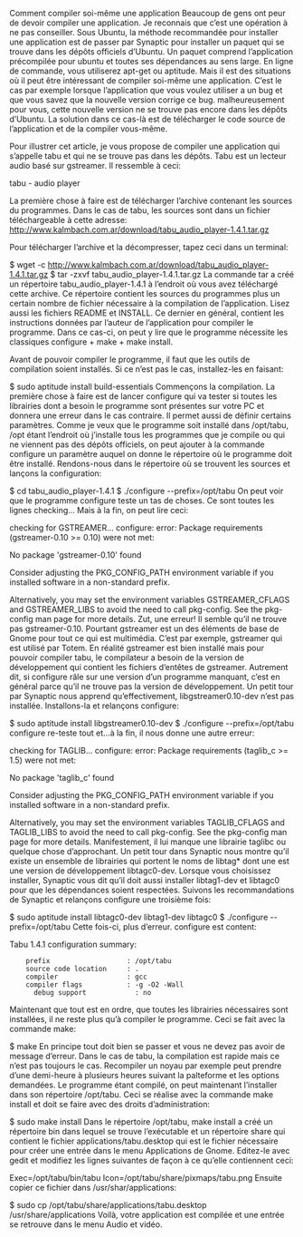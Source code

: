 Comment compiler soi-même une application
Beaucoup de gens ont peur de devoir compiler une application. Je reconnais que c’est une opération à ne pas conseiller. Sous Ubuntu, la méthode recommandée pour installer une application est de passer par Synaptic pour installer un paquet qui se trouve dans les dépôts officiels d’Ubuntu. Un paquet comprend l’application précompilée pour ubuntu et toutes ses dépendances au sens large. En ligne de commande, vous utiliserez apt-get ou aptitude.
Mais il est des situations où il peut être intéressant de compiler soi-même une application. C’est le cas par exemple lorsque l’application que vous voulez utiliser a un bug et que vous savez que la nouvelle version corrige ce bug. malheureusement pour vous, cette nouvelle version ne se trouve pas encore dans les dépôts d’Ubuntu. La solution dans ce cas-là est de télécharger le code source de l’application et de la compiler vous-même.

Pour illustrer cet article, je vous propose de compiler une application qui s’appelle tabu et qui ne se trouve pas dans les dépôts. Tabu est un lecteur audio basé sur gstreamer. Il ressemble à ceci:

tabu - audio player

La première chose à faire est de télécharger l’archive contenant les sources du programmes. Dans le cas de tabu, les sources sont dans un fichier téléchargeable à cette adresse:
http://www.kalmbach.com.ar/download/tabu_audio_player-1.4.1.tar.gz

Pour télécharger l’archive et la décompresser, tapez ceci dans un terminal:

$ wget -c http://www.kalmbach.com.ar/download/tabu_audio_player-1.4.1.tar.gz
$ tar -zxvf tabu_audio_player-1.4.1.tar.gz
La commande tar a créé un répertoire tabu_audio_player-1.4.1 à l’endroit où vous avez téléchargé cette archive. Ce répertoire contient les sources du programmes plus un certain nombre de fichier nécessaire à la compilation de l’application. Lisez aussi les fichiers README et INSTALL. Ce dernier en général, contient les instructions données par l’auteur de l’application pour compiler le programme. Dans ce cas-ci, on peut y lire que le programme nécessite les classiques configure + make + make install.

Avant de pouvoir compiler le programme, il faut que les outils de compilation soient installés. Si ce n’est pas le cas, installez-les en faisant:

$ sudo aptitude install build-essentials
Commençons la compilation. La première chose à faire est de lancer configure qui va tester si toutes les librairies dont a besoin le programme sont présentes sur votre PC et donnera une erreur dans le cas contraire. Il permet aussi de définir certains paramètres.
Comme je veux que le programme soit installé dans /opt/tabu, /opt étant l’endroit où j’installe tous les programmes que je compile ou qui ne viennent pas des dépôts officiels, on peut ajouter à la commande configure un paramètre auquel on donne le répertoire où le programme doit être installé.
Rendons-nous dans le répertoire où se trouvent les sources et lançons la configuration:

$ cd tabu_audio_player-1.4.1
$ ./configure --prefix=/opt/tabu
On peut voir que le programme configure teste un tas de choses. Ce sont toutes les lignes checking… Mais à la fin, on peut lire ceci:

checking for GSTREAMER... configure: error: Package requirements (gstreamer-0.10 >= 0.10) were not met:

No package 'gstreamer-0.10' found

Consider adjusting the PKG_CONFIG_PATH environment variable if you
installed software in a non-standard prefix.

Alternatively, you may set the environment variables GSTREAMER_CFLAGS
and GSTREAMER_LIBS to avoid the need to call pkg-config.
See the pkg-config man page for more details.
Zut, une erreur! Il semble qu’il ne trouve pas gstreamer-0.10. Pourtant gstreamer est un des éléments de base de Gnome pour tout ce qui est multimédia. C’est par exemple, gstreamer qui est utilisé par Totem.
En réalité gstreamer est bien installé mais pour pouvoir compiler tabu, le compilateur a besoin de la version de développement qui contient les fichiers d’entêtes de gstreamer. Autrement dit, si configure râle sur une version d’un programme manquant, c’est en général parce qu’il ne trouve pas la version de développement. Un petit tour par Synaptic nous apprend qu’effectivement, libgstreamer0.10-dev n’est pas installée. Installons-la et relançons configure:

$ sudo aptitude install libgstreamer0.10-dev
$ ./configure --prefix=/opt/tabu
configure re-teste tout et…à la fin, il nous donne une autre erreur:

checking for TAGLIB... configure: error: Package requirements (taglib_c >= 1.5) were not met:

No package 'taglib_c' found

Consider adjusting the PKG_CONFIG_PATH environment variable if you
installed software in a non-standard prefix.

Alternatively, you may set the environment variables TAGLIB_CFLAGS
and TAGLIB_LIBS to avoid the need to call pkg-config.
See the pkg-config man page for more details.
Manifestement, il lui manque une librairie taglibc ou quelque chose d’approchant. Un petit tour dans Synaptic nous montre qu’il existe un ensemble de librairies qui portent le noms de libtag* dont une est une version de développement libtagc0-dev. Lorsque vous choisissez installer, Synaptic vous dit qu’il doit aussi installer libtag1-dev et libtagc0 pour que les dépendances soient respectées. Suivons les recommandations de Synaptic et relançons configure une troisième fois:

$ sudo aptitude install libtagc0-dev libtag1-dev libtagc0
$ ./configure --prefix=/opt/tabu
Cette fois-ci, plus d’erreur. configure est content:

Tabu 1.4.1 configuration summary:

        prefix                   : /opt/tabu
        source code location     : .
        compiler                 : gcc
        compiler flags           : -g -O2 -Wall
	      debug support            : no
Maintenant que tout est en ordre, que toutes les librairies nécessaires sont installées, il ne reste plus qu’à compiler le programme. Ceci se fait avec la commande make:

$ make
En principe tout doit bien se passer et vous ne devez pas avoir de message d’erreur. Dans le cas de tabu, la compilation est rapide mais ce n’est pas toujours le cas. Recompiler un noyau par exemple peut prendre d’une demi-heure à plusieurs heures suivant la palteforme et les options demandées.
Le programme étant compilé, on peut maintenant l’installer dans son répertoire /opt/tabu. Ceci se réalise avec la commande make install et doit se faire avec des droits d’administration:

$ sudo make install
Dans le répertoire /opt/tabu, make install a créé un répertoire bin dans lequel se trouve l’exécutable et un répertoire share qui contient le fichier applications/tabu.desktop qui est le fichier nécessaire pour créer une entrée dans le menu Applications de Gnome. Editez-le avec gedit et modifiez les lignes suivantes de façon à ce qu’elle contiennent ceci:

Exec=/opt/tabu/bin/tabu
Icon=/opt/tabu/share/pixmaps/tabu.png
Ensuite copier ce fichier dans /usr/shar/applications:

$ sudo cp /opt/tabu/share/applications/tabu.desktop /usr/share/applications
Voilà, votre application est compilée et une entrée se retrouve dans le menu Audio et vidéo.